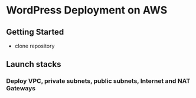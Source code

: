 # WordPress Deployment on AWS



## Getting Started 

   - clone repository

## Launch stacks

### Deploy VPC, private subnets, public subnets, Internet and NAT Gateways


